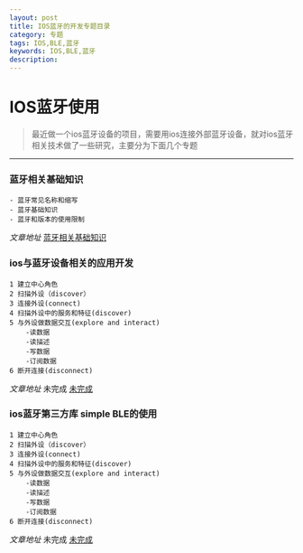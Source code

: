```yaml
---
layout: post
title: IOS蓝牙的开发专题目录
category: 专题
tags: IOS,BLE,蓝牙
keywords: IOS,BLE,蓝牙
description: 
---
```


# IOS蓝牙使用

> 最近做一个ios蓝牙设备的项目，需要用ios连接外部蓝牙设备，就对ios蓝牙相关技术做了一些研究，主要分为下面几个专题
---

### 蓝牙相关基础知识

    - 蓝牙常见名称和缩写
    - 蓝牙基础知识
    - 蓝牙和版本的使用限制

_文章地址_ [蓝牙相关基础知识](/2015/07/17/ios-BLE-1.html)

### ios与蓝牙设备相关的应用开发

    1 建立中心角色
    2 扫描外设（discover）
    3 连接外设(connect)
    4 扫描外设中的服务和特征(discover)
    5 与外设做数据交互(explore and interact)
        -读数据
        -读描述
        -写数据
        -订阅数据
    6 断开连接(disconnect)

_文章地址_ 未完成 [未完成]()

### ios蓝牙第三方库 simple BLE的使用

    1 建立中心角色
    2 扫描外设（discover）
    3 连接外设(connect)
    4 扫描外设中的服务和特征(discover)
    5 与外设做数据交互(explore and interact)
        -读数据
        -读描述
        -写数据
        -订阅数据
    6 断开连接(disconnect)

_文章地址_  未完成 [未完成]()


